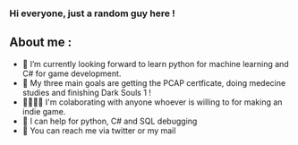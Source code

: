 ### Hi everyone, just a random guy here ! 

## About me :
- 🔭 I’m currently looking forward to learn python for machine learning and C# for game development.
- 🎯 My three main goals are getting the PCAP certficate, doing medecine studies and finishing Dark Souls 1 !
- 🫱🏼‍🫲🏻 I'm colaborating with anyone whoever is willing to for making an indie game.
- 💬 I can help for python, C# and SQL debugging
- 📮 You can reach me via twitter or my mail

<!--
**aramslav/aramslav** is a ✨ _special_ ✨ repository because its `README.md` (this file) appears on your GitHub profile.

Here are some ideas to get you started:

- 🔭 I’m currently working on ...
- 🌱 I’m currently learning ...
- 👯 I’m looking to collaborate on ...
- 🤔 I’m looking for help with ...
- 💬 Ask me about ...
- 📫 How to reach me: ...
- 😄 Pronouns: ...
- ⚡ Fun fact: ...
-->
